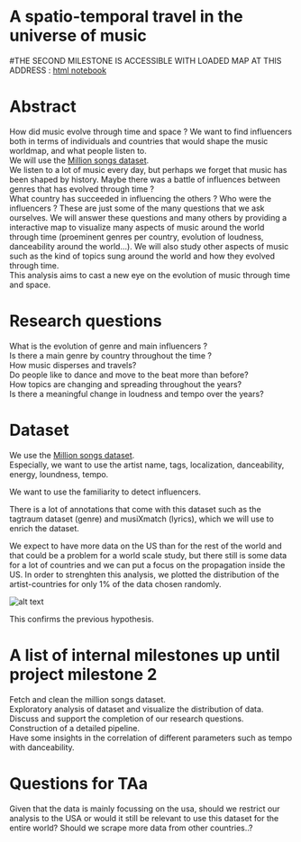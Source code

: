 # A spatio-temporal travel in the universe of music


#THE SECOND MILESTONE IS ACCESSIBLE WITH LOADED MAP AT THIS ADDRESS :
[html notebook](138.68.129.61)

# Abstract
How did music evolve through time and space ? We want to find influencers both in terms of individuals and countries that would shape the music worldmap, and what people listen to.  
We will use the [Million songs dataset](https://labrosa.ee.columbia.edu/millionsong/).  
We listen to a lot of music every day, but perhaps we forget that music has been shaped by history. Maybe there was a battle of influences between genres that has evolved through time ?  
What country has succeeded in influencing the others ? Who were the influencers ? These are just some of the many questions that we ask ourselves. We will answer these questions and many others by providing a interactive map to visualize many aspects of music around the world through time (proeminent genres per country, evolution of loudness, danceability around the world...). We will also study other aspects of music such as the kind of topics sung around the world and how they evolved through time.  
This analysis aims to cast a new eye on the evolution of music through time and space.  



# Research questions

What is the evolution of genre and main influencers ?  
Is there a main genre by country throughout the time ?  
How music disperses and travels?  
Do people like to dance and move to the beat more than before?  
How topics are changing and spreading throughout the years?   
Is there a meaningful change in loudness and tempo over the years?   

# Dataset

We use the [Million songs dataset](https://labrosa.ee.columbia.edu/millionsong/).  
Especially, we want to use the artist name, tags, localization, danceability, energy, loundness, tempo.

We want to use the familiarity to detect influencers.

There is a lot of annotations that come with this dataset such as the tagtraum dataset (genre) and musiXmatch (lyrics), which we will use to enrich the dataset.

We expect to have more data on the US than for the rest of the world and that could be a problem for a world scale study, but there still is some data for a lot of countries and we can put a focus on the propagation inside the US.
In order to strenghten this analysis, we plotted the distribution of the artist-countries for only 1% of the data chosen randomly.


![alt text](https://github.com/ben2034/ada-private/blob/master/pace/musics%20per%20countries%20(subset).png)


This confirms the previous hypothesis.


# A list of internal milestones up until project milestone 2

Fetch and clean the million songs dataset.  
Exploratory analysis of dataset and visualize the distribution of data.
Discuss and support the completion of our research questions.   
Construction of a detailed pipeline.  
Have some insights in the correlation of different parameters such as tempo with danceability.  

# Questions for TAa
Given that the data is mainly focussing on the usa, should we restrict our analysis to the USA or would it still be relevant to use this dataset for the entire world? Should we scrape more data from other countries..?
